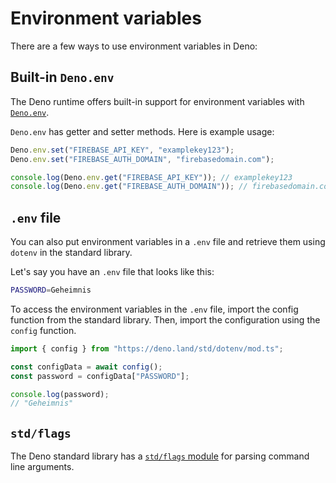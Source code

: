 # Environment variables

There are a few ways to use environment variables in Deno:

## Built-in `Deno.env`

The Deno runtime offers built-in support for environment variables with
[`Deno.env`](https://deno.land/api@v1.25.3?s=Deno.env).

`Deno.env` has getter and setter methods. Here is example usage:

```ts
Deno.env.set("FIREBASE_API_KEY", "examplekey123");
Deno.env.set("FIREBASE_AUTH_DOMAIN", "firebasedomain.com");

console.log(Deno.env.get("FIREBASE_API_KEY")); // examplekey123
console.log(Deno.env.get("FIREBASE_AUTH_DOMAIN")); // firebasedomain.com
```

## `.env` file

You can also put environment variables in a `.env` file and retrieve them using
`dotenv` in the standard library.

Let's say you have an `.env` file that looks like this:

```sh
PASSWORD=Geheimnis
```

To access the environment variables in the `.env` file, import the config
function from the standard library. Then, import the configuration using the
`config` function.

```ts
import { config } from "https://deno.land/std/dotenv/mod.ts";

const configData = await config();
const password = configData["PASSWORD"];

console.log(password);
// "Geheimnis"
```

## `std/flags`

The Deno standard library has a
[`std/flags` module](https://deno.land/std@$STD_VERSION/flags/mod.ts)
for parsing command line arguments.
